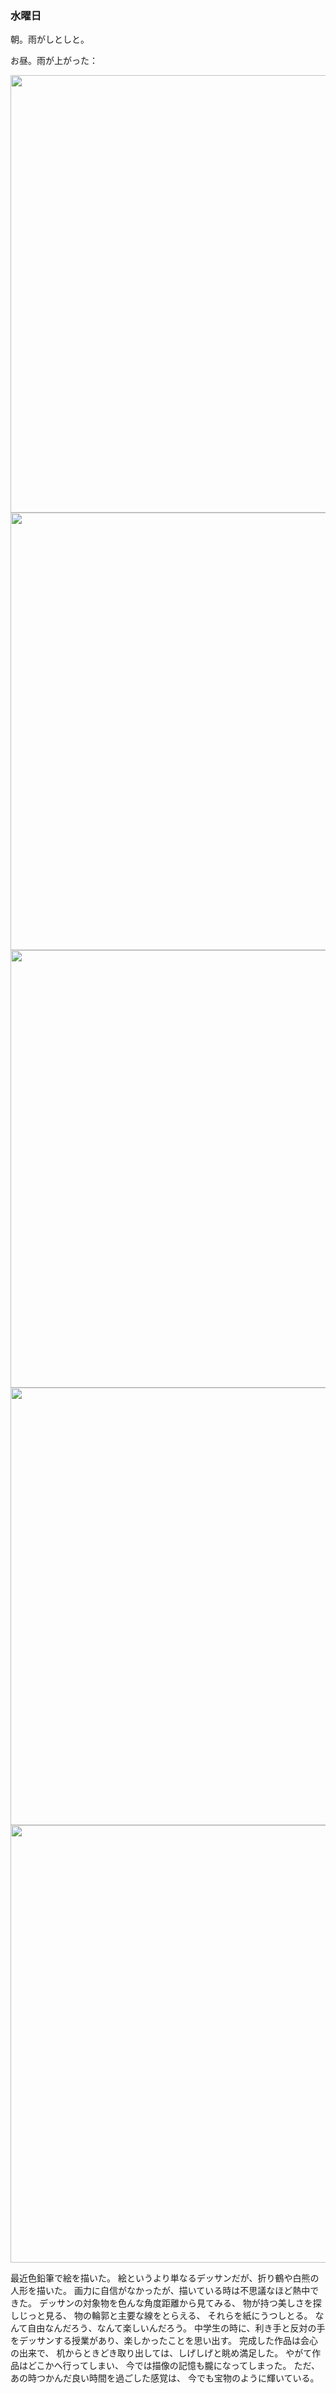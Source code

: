 ### 水曜日

朝。雨がしとしと。

お昼。雨が上がった：

<img src="https://i.imgur.com/BNBWhLL.jpeg" width="700">

<img src="https://i.imgur.com/nJ35cCH.jpeg" width="700">

<img src="https://i.imgur.com/LXezr0e.jpeg" width="700">

<img src="https://i.imgur.com/xaY9BdI.jpeg" width="700">

<img src="https://i.imgur.com/ntCHYiK.jpeg" width="700">

最近色鉛筆で絵を描いた。
絵というより単なるデッサンだが、折り鶴や白熊の人形を描いた。
画力に自信がなかったが、描いている時は不思議なほど熱中できた。
デッサンの対象物を色んな角度距離から見てみる、
物が持つ美しさを探しじっと見る、
物の輪郭と主要な線をとらえる、
それらを紙にうつしとる。
なんて自由なんだろう、なんて楽しいんだろう。
中学生の時に、利き手と反対の手をデッサンする授業があり、楽しかったことを思い出す。
完成した作品は会心の出来で、
机からときどき取り出しては、しげしげと眺め満足した。
やがて作品はどこかへ行ってしまい、
今では描像の記憶も朧になってしまった。
ただ、あの時つかんだ良い時間を過ごした感覚は、
今でも宝物のように輝いている。
